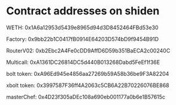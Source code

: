 # Contract addresses on shiden

WETH: 0x1A6a12953d5439e8965d94d3D8452464FBd53e30

Factory: 0x9bb22b1C0417fB0914E64203D574bD9f9454B91D

RouterV02: 0xb2Ebc2A4Fe0cDD9AffD6D59b351BaECA2c00240C

Multicall: 0xA1361DC26814DC5d440B013268Dabd5FeEf1f36E

bolt token: 0xA96Ed945e4856aa27269b59A58b36be9F3A82204

xbolt token: 0x3997587F36ff4A2063c5CB6A22B70226076BE868 

masterChef: 0x4D23f305aDEc108a690eb001177a0b6e1B57615c